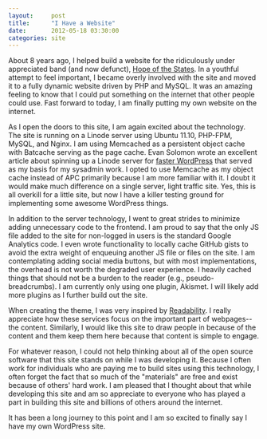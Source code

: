 ```yaml
---
layout:     post
title:      "I Have a Website"
date:       2012-05-18 03:30:00
categories: site
---
```


About 8 years ago, I helped build a website for the ridiculously under appreciated band (and now defunct), [Hope of the States](http://www.youtube.com/watch?v=CVjvz9zSxNs "Black Dollar Bills"). In a youthful attempt to feel important, I became overly involved with the site and moved it to a fully dynamic website driven by PHP and MySQL. It was an amazing feeling to know that I could put something on the internet that other people could use. Fast forward to today, I am finally putting my own website on the internet.

As I open the doors to this site, I am again excited about the technology. The site is running on a Linode server using Ubuntu 11.10, PHP-FPM, MySQL, and Nginx. I am using Memcached as a persistent object cache with Batcache serving as the page cache. Evan Solomon wrote an excellent article about spinning up a Linode server for [faster WordPress](http://evansolomon.me/notes/faster-wordpress-multisite-nginx-batcache/ "Faster WordPress: Multisite, nginx, and Batcache") that served as my basis for my sysadmin work. I opted to use Memcache as my object cache instead of APC primarily because I am more familiar with it. I doubt it would make much difference on a single server, light traffic site. Yes, this is all overkill for a little site, but now I have a killer testing ground for implementing some awesome WordPress things.

In addition to the server technology, I went to great strides to minimize adding unnecessary code to the frontend. I am proud to say that the only JS file added to the site for non-logged in users is the standard Google Analytics code. I even wrote functionality to locally cache GitHub gists to avoid the extra weight of enqueuing another JS file or files on the site. I am contemplating adding social media buttons, but with most implementations, the overhead is not worth the degraded user experience. I heavily cached things that should not be a burden to the reader (e.g., pseudo-breadcrumbs). I am currently only using one plugin, Akismet. I will likely add more plugins as I further build out the site.

When creating the theme, I was very inspired by [Readability](http://www.readability.com/ "Readability"). I really appreciate how these services focus on the important part of webpages--the content. Similarly, I would like this site to draw people in because of the content and them keep them here because that content is simple to engage. 

For whatever reason, I could not help thinking about all of the open source software that this site stands on while I was developing it. Because I often work for individuals who are paying me to build sites using this technology, I often forget the fact that so much of the "materials" are free and exist because of others' hard work. I am pleased that I thought about that while developing this site and am so appreciate to everyone who has played a part in building this site and billions of others around the internet.

It has been a long journey to this point and I am so excited to finally say I have my own WordPress site.
